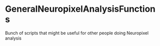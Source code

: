 # GeneralNeuropixelAnalysisFunctions
Bunch of scripts that might be useful for other people doing Neuropixel analysis
